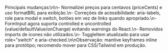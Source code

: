 Principais mudanças:\n\n- Normalizei preços para centavos (priceCents) e uso formatBRL para exibição.\n- Correções de acessibilidade: aria-labels, role para modal e switch, botões em vez de links quando apropriado.\n- FormInput agora suporta controlled e uncontrolled (value/defaultValue/onChange) evitando warnings do React.\n- Removidos imports de ícones não utilizados.\n- ToggleItem atualizado para usar role="switch" e aria-checked.\n\nObservação: mantive keyframes inline para protótipo; recomendo mover para CSS/Tailwind em produção.